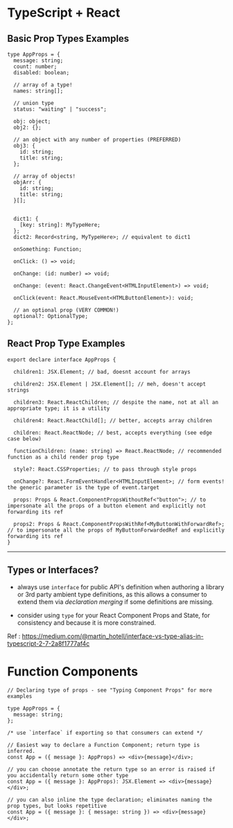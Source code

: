 # TypeScript + React

## Basic Prop Types Examples

```
type AppProps = {
  message: string;
  count: number;
  disabled: boolean;
  
  // array of a type!
  names: string[]; 
  
  // union type
  status: "waiting" | "success";

  obj: object;
  obj2: {};
  
  // an object with any number of properties (PREFERRED)
  obj3: {
    id: string;
    title: string;
  };
  
  // array of objects! 
  objArr: {
    id: string;
    title: string;
  }[];
  
  
  dict1: {
    [key: string]: MyTypeHere;
  };
  dict2: Record<string, MyTypeHere>; // equivalent to dict1
 
  onSomething: Function;
 
  onClick: () => void;
  
  onChange: (id: number) => void;

  onChange: (event: React.ChangeEvent<HTMLInputElement>) => void;
 
  onClick(event: React.MouseEvent<HTMLButtonElement>): void;
  
  // an optional prop (VERY COMMON!)
  optional?: OptionalType;
};

```

## React Prop Type Examples

```
export declare interface AppProps {

  children1: JSX.Element; // bad, doesnt account for arrays
  
  children2: JSX.Element | JSX.Element[]; // meh, doesn't accept strings
  
  children3: React.ReactChildren; // despite the name, not at all an appropriate type; it is a utility
  
  children4: React.ReactChild[]; // better, accepts array children
  
  children: React.ReactNode; // best, accepts everything (see edge case below)
  
  functionChildren: (name: string) => React.ReactNode; // recommended function as a child render prop type
  
  style?: React.CSSProperties; // to pass through style props
  
  onChange?: React.FormEventHandler<HTMLInputElement>; // form events! the generic parameter is the type of event.target

  props: Props & React.ComponentPropsWithoutRef<"button">; // to impersonate all the props of a button element and explicitly not forwarding its ref
  
  props2: Props & React.ComponentPropsWithRef<MyButtonWithForwardRef>; // to impersonate all the props of MyButtonForwardedRef and explicitly forwarding its ref
}
```

<hr>


## Types or Interfaces?

-   always use  `interface`  for public API's definition when authoring a library or 3rd party ambient type definitions, as this allows a consumer to extend them via  _declaration merging_  if some definitions are missing.
    
-   consider using  `type`  for your React Component Props and State, for consistency and because it is more constrained.

Ref : https://medium.com/@martin_hotell/interface-vs-type-alias-in-typescript-2-7-2a8f1777af4c


# Function Components

```
// Declaring type of props - see "Typing Component Props" for more examples

type AppProps = {
  message: string;
}; 

/* use `interface` if exporting so that consumers can extend */

// Easiest way to declare a Function Component; return type is inferred.
const App = ({ message }: AppProps) => <div>{message}</div>;

// you can choose annotate the return type so an error is raised if you accidentally return some other type
const App = ({ message }: AppProps): JSX.Element => <div>{message}</div>;

// you can also inline the type declaration; eliminates naming the prop types, but looks repetitive
const App = ({ message }: { message: string }) => <div>{message}</div>;
```
